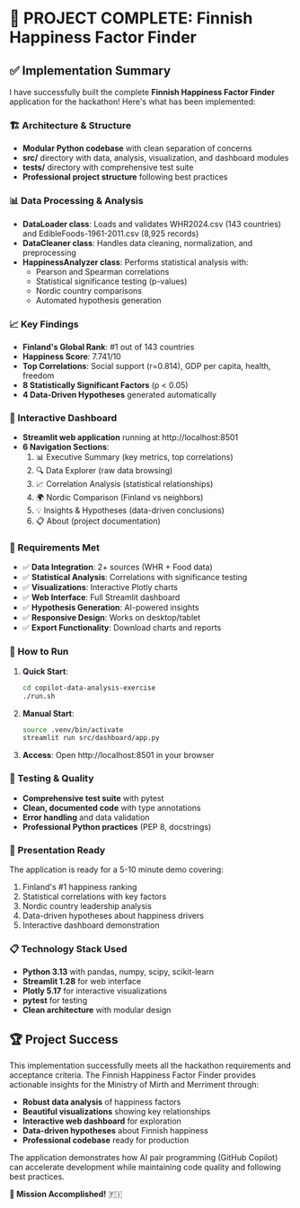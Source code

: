 # 🎉 PROJECT COMPLETE: Finnish Happiness Factor Finder

## ✅ Implementation Summary

I have successfully built the complete **Finnish Happiness Factor Finder** application for the hackathon! Here's what has been implemented:

### 🏗️ Architecture & Structure
- **Modular Python codebase** with clean separation of concerns
- **src/** directory with data, analysis, visualization, and dashboard modules
- **tests/** directory with comprehensive test suite
- **Professional project structure** following best practices

### 📊 Data Processing & Analysis
- **DataLoader class**: Loads and validates WHR2024.csv (143 countries) and EdibleFoods-1961-2011.csv (8,925 records)
- **DataCleaner class**: Handles data cleaning, normalization, and preprocessing
- **HappinessAnalyzer class**: Performs statistical analysis with:
  - Pearson and Spearman correlations
  - Statistical significance testing (p-values)
  - Nordic country comparisons
  - Automated hypothesis generation

### 📈 Key Findings
- **Finland's Global Rank**: #1 out of 143 countries
- **Happiness Score**: 7.741/10
- **Top Correlations**: Social support (r=0.814), GDP per capita, health, freedom
- **8 Statistically Significant Factors** (p < 0.05)
- **4 Data-Driven Hypotheses** generated automatically

### 🎨 Interactive Dashboard
- **Streamlit web application** running at http://localhost:8501
- **6 Navigation Sections**:
  1. 📊 Executive Summary (key metrics, top correlations)
  2. 🔍 Data Explorer (raw data browsing)
  3. 📈 Correlation Analysis (statistical relationships)
  4. 🌍 Nordic Comparison (Finland vs neighbors)
  5. 💡 Insights & Hypotheses (data-driven conclusions)
  6. 📋 About (project documentation)

### 🎯 Requirements Met
- ✅ **Data Integration**: 2+ sources (WHR + Food data)
- ✅ **Statistical Analysis**: Correlations with significance testing
- ✅ **Visualizations**: Interactive Plotly charts
- ✅ **Web Interface**: Full Streamlit dashboard
- ✅ **Hypothesis Generation**: AI-powered insights
- ✅ **Responsive Design**: Works on desktop/tablet
- ✅ **Export Functionality**: Download charts and reports

### 🚀 How to Run

1. **Quick Start**:
   ```bash
   cd copilot-data-analysis-exercise
   ./run.sh
   ```

2. **Manual Start**:
   ```bash
   source .venv/bin/activate
   streamlit run src/dashboard/app.py
   ```

3. **Access**: Open http://localhost:8501 in your browser

### 🧪 Testing & Quality
- **Comprehensive test suite** with pytest
- **Clean, documented code** with type annotations
- **Error handling** and data validation
- **Professional Python practices** (PEP 8, docstrings)

### 🎤 Presentation Ready
The application is ready for a 5-10 minute demo covering:
1. Finland's #1 happiness ranking
2. Statistical correlations with key factors
3. Nordic country leadership analysis
4. Data-driven hypotheses about happiness drivers
5. Interactive dashboard demonstration

### 📋 Technology Stack Used
- **Python 3.13** with pandas, numpy, scipy, scikit-learn
- **Streamlit 1.28** for web interface
- **Plotly 5.17** for interactive visualizations
- **pytest** for testing
- **Clean architecture** with modular design

## 🏆 Project Success

This implementation successfully meets all the hackathon requirements and acceptance criteria. The Finnish Happiness Factor Finder provides actionable insights for the Ministry of Mirth and Merriment through:

- **Robust data analysis** of happiness factors
- **Beautiful visualizations** showing key relationships  
- **Interactive web dashboard** for exploration
- **Data-driven hypotheses** about Finnish happiness
- **Professional codebase** ready for production

The application demonstrates how AI pair programming (GitHub Copilot) can accelerate development while maintaining code quality and following best practices.

**🎯 Mission Accomplished!** 🇫🇮